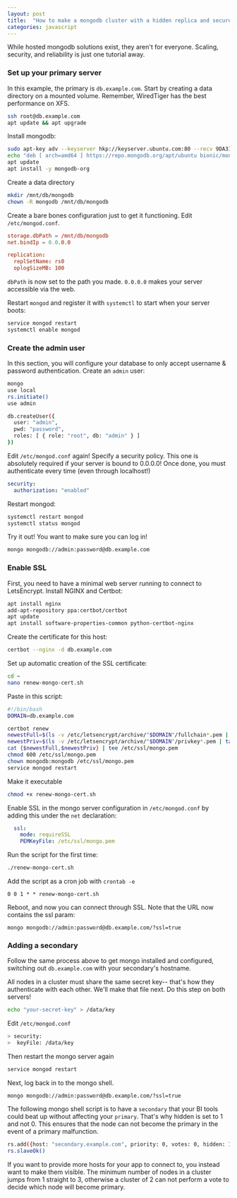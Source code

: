 ```yaml
---
layout: post
title:  "How to make a mongodb cluster with a hidden replica and secure with SSL"
categories: javascript
---
```

While hosted mongodb solutions exist, they aren't for everyone. Scaling, security, and reliability is just one tutorial away.  
<!--more-->

### Set up your primary server

In this example, the primary is `db.example.com`. Start by creating a data directory on a mounted volume. Remember, WiredTiger has the best performance on XFS.

``` bash
ssh root@db.example.com
apt update && apt upgrade
```

Install mongodb:

``` bash
sudo apt-key adv --keyserver hkp://keyserver.ubuntu.com:80 --recv 9DA31620334BD75D9DCB49F368818C72E52529D4
echo "deb [ arch=amd64 ] https://repo.mongodb.org/apt/ubuntu bionic/mongodb-org/4.0 multiverse" | sudo tee /etc/apt/sources.list.d/mongodb-org-4.0.list
apt update
apt install -y mongodb-org
```

Create a data directory
``` bash
mkdir /mnt/db/mongodb
chown -R mongodb /mnt/db/mongodb
```

Create a bare bones configuration just to get it functioning. Edit `/etc/mongod.conf`.

``` conf
storage.dbPath = /mnt/db/mongodb
net.bindIp = 0.0.0.0

replication:
  replSetName: rs0
  oplogSizeMB: 100
```

`dbPath` is now set to the path you made. `0.0.0.0` makes your server accessible via the web.

Restart `mongod` and register it with `systemctl` to start when your server boots:

``` bash
service mongod restart
systemctl enable mongod
```

### Create the admin user

In this section, you will configure your database to only accept username & password authentication. Create an `admin` user:

``` bash
mongo
use local
rs.initiate()
use admin

db.createUser({
  user: "admin",
  pwd: "password",
  roles: [ { role: "root", db: "admin" } ]
})
```

Edit `/etc/mongod.conf` again! Specify a security policy. This one is absolutely required if your server is bound to 0.0.0.0! Once done, you must authenticate every time (even through localhost!)

``` yaml
security:
  authorization: "enabled"
```

Restart mongod:

``` bash
systemctl restart mongod
systemctl status mongod
```

Try it out! You want to make sure you can log in!

``` bash
mongo mongodb://admin:password@db.example.com
```

### Enable SSL

First, you need to have a minimal web server running to connect to LetsEncrypt. Install NGINX and Certbot:

``` bash
apt install nginx
add-apt-repository ppa:certbot/certbot
apt update
apt install software-properties-common python-certbot-nginx
```

Create the certificate for this host:
``` bash 
certbot --nginx -d db.example.com
```

Set up automatic creation of the SSL certificate:

``` bash
cd ~
nano renew-mongo-cert.sh
```

Paste in this script:

``` bash
#!/bin/bash
DOMAIN=db.example.com

certbot renew
newestFull=$(ls -v /etc/letsencrypt/archive/"$DOMAIN"/fullchain*.pem | tail -n 1)
newestPriv=$(ls -v /etc/letsencrypt/archive/"$DOMAIN"/privkey*.pem | tail -n 1)
cat {$newestFull,$newestPriv} | tee /etc/ssl/mongo.pem
chmod 600 /etc/ssl/mongo.pem
chown mongodb:mongodb /etc/ssl/mongo.pem
service mongod restart
```

Make it executable

``` bash
chmod +x renew-mongo-cert.sh
```

Enable SSL in the mongo server configuration in `/etc/mongod.conf` by adding this under the `net` declaration:

``` yaml
  ssl:
    mode: requireSSL
    PEMKeyFile: /etc/ssl/mongo.pem
```

Run the script for the first time:

``` bash
./renew-mongo-cert.sh
```

Add the script as a cron job with `crontab -e`

```
0 0 1 * * renew-mongo-cert.sh
```

Reboot, and now you can connect through SSL. Note that the URL now contains the ssl param:

```
mongo mongodb://admin:password@db.example.com/?ssl=true
```


### Adding a secondary

Follow the same process above to get mongo installed and configured, switching out `db.example.com` with your secondary's hostname. 

All nodes in a cluster must share the same secret key-- that's how they authenticate with each other. We'll make that file next. Do this step on both servers!

``` bash
echo "your-secret-key" > /data/key
```

Edit `/etc/mongod.conf`

``` bash
> security:
>  keyFile: /data/key
```

Then restart the mongo server again

``` bash
service mongod restart
```

Next, log back in to the mongo shell.

```
mongo mongodb://admin:password@db.example.com/?ssl=true
```

The following mongo shell script is to have a `secondary` that your BI tools could beat up without affecting your `primary`. That's why hidden is set to 1 and not 0. This ensures that the node can not become the primary in the event of a primary malfunction.

``` bash
rs.add({host: "secondary.example.com", priority: 0, votes: 0, hidden: 1})
rs.slaveOk()
```

If you want to provide more hosts for your app to connect to, you instead want to make them visible. The minimum number of nodes in a cluster jumps from 1 straight to 3, otherwise a cluster of 2 can not perform a vote to decide which node will become primary.
